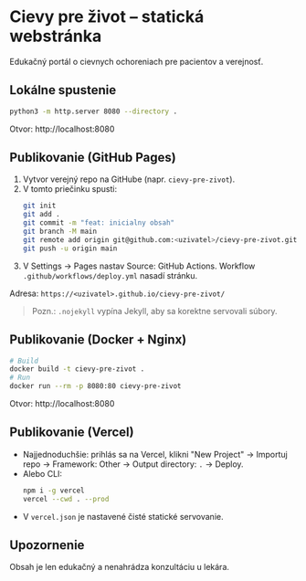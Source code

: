 # Cievy pre život – statická webstránka

Edukačný portál o cievnych ochoreniach pre pacientov a verejnosť.

## Lokálne spustenie

```bash
python3 -m http.server 8080 --directory .
```

Otvor: http://localhost:8080

## Publikovanie (GitHub Pages)

1. Vytvor verejný repo na GitHube (napr. `cievy-pre-zivot`).
2. V tomto priečinku spusti:
   ```bash
   git init
   git add .
   git commit -m "feat: inicialny obsah"
   git branch -M main
   git remote add origin git@github.com:<uzivatel>/cievy-pre-zivot.git
   git push -u origin main
   ```
3. V Settings → Pages nastav Source: GitHub Actions. Workflow `.github/workflows/deploy.yml` nasadí stránku.

Adresa: `https://<uzivatel>.github.io/cievy-pre-zivot/`

> Pozn.: `.nojekyll` vypína Jekyll, aby sa korektne servovali súbory.

## Publikovanie (Docker + Nginx)

```bash
# Build
docker build -t cievy-pre-zivot .
# Run
docker run --rm -p 8080:80 cievy-pre-zivot
```

Otvor: http://localhost:8080

## Publikovanie (Vercel)

- Najjednoduchšie: prihlás sa na Vercel, klikni "New Project" → Importuj repo → Framework: Other → Output directory: `.` → Deploy.
- Alebo CLI:
  ```bash
  npm i -g vercel
  vercel --cwd . --prod
  ```
- V `vercel.json` je nastavené čisté statické servovanie.

## Upozornenie

Obsah je len edukačný a nenahrádza konzultáciu u lekára.